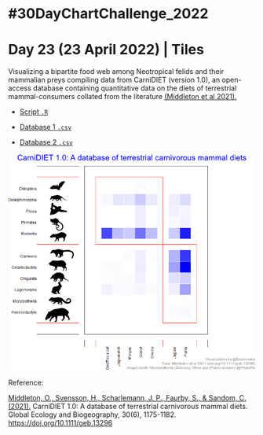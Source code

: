 # #30DayChartChallenge_2022

# Day 23 (23 April 2022) | Tiles

Visualizing a bipartite food web among Neotropical felids and their mammalian preys compiling data from CarniDIET (version 1.0), an open-access database containing quantitative data on the diets of terrestrial mammal-consumers collated from the literature [(Middleton et al 2021).](https://doi.org/10.1111/geb.13296) 

- [Script `.R`](https://github.com/fblpalmeira/CarniDIET/blob/main/data/30daychallenge_day23.R)

- [Database 1 `.csv`](https://github.com/fblpalmeira/CarniDIET/blob/main/data/geb13296-sup-0011-carnidiet.csv)

- [Database 2 `.csv`](https://github.com/fblpalmeira/CarniDIET/blob/main/data/geb13296-sup-0011-carnidiet2.csv)

<img src="https://github.com/fblpalmeira/CarniDIET/blob/main/data/felids_diet2.png">

Reference:

[Middleton, O., Svensson, H., Scharlemann, J. P., Faurby, S., & Sandom, C. (2021).]( https://doi.org/10.1111/geb.13296) CarniDIET 1.0: A database of terrestrial carnivorous mammal diets. Global Ecology and Biogeography, 30(6), 1175-1182. https://doi.org/10.1111/geb.13296
